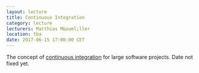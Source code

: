 ```yaml
---
layout: lecture
title: Continuous Integration
category: lecture
lecturers: Matthias M&ouml;ller 
location: tba
date: 2017-06-15 17:00:00 CET
---
```


The concept of [continuous integration] for large software projects. Date not fixed yet.

[continuous integration]: https://en.wikipedia.org/wiki/Continuous_integration
